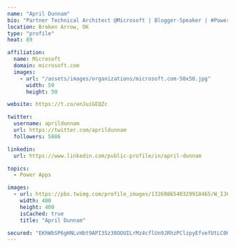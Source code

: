 ```yaml
---
name: "April Dunnam"
bio: "Partner Technical Architect @Microsoft | Blogger-Speaker | #PowerApps, #PowerAutomate, #Office365, #SharePoint | #WIT | #Karaoke Queen"
location: Broken Arrow, OK
type: "profile"
heat: 89

affiliation:
  name: Microsoft
  domain: microsoft.com
  images:
    - url: "/assets/images/organizations/microsoft.com-50x50.jpg"
      width: 50
      height: 50

website: https://t.co/enJuiGEQZc

twitter:
  username: aprildunnam
  url: https://twitter.com/aprildunnam
  followers: 5886

linkedin:
  url: https://www.linkedin.com/public-profile/in/april-dunnam

topics:
  - Power Apps

images:
  - url: https://pbs.twimg.com/profile_images/1326986540329918465/W_IJ6Ih2_400x400.jpg
    width: 400
    height: 400
    isCached: true
    title: "April Dunnam"

secured: "EKhWbSP6gHNLvHbt9API3Sz38OOUILrMz4cflUn9JRhzPClzpyEfvefUtLC0HqqAp8JRmY6A0J2f+UBxjo9o4p1HG2gESVRfhgrw0dDsEsYm7KVtG8kAuAI1sedVZuFf+HD4Je04as/k0F/y8YYbtFPbYiv/XPdw14cNXFe/GhbyyRg3QC1F/doMh/tu3iq9NMjNZ3lGLXUV8i+kOkpH18dPeM0oXKSClVeTTrmvMwiH4qpcwaSe5oE86cLxgBwEd6Q8afsKtTEn5gZ3YAVaPdFy8K4JynUkWaDIZtmzK5ee5Hx+sQ/k1PQZpfABYVD5ZrToTsbRkCVN1fqLRr7y2BatPPJhECgWauom3wVdQAvh6lxrUhcp9UCmOsCgNMoxbQ6/rBa0/YZggUMsEM8SpT7csGh1vu6sDGaLZ0lH7bM=;4vmsdzW9vAM2yd1T8fPygQ=="
---
```


